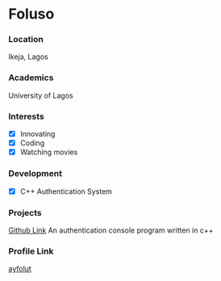 # Foluso

### Location
Ikeja, Lagos

### Academics
University of Lagos

### Interests
- [x] Innovating
- [x] Coding
- [x] Watching movies

### Development
- [x] C++ Authentication System

### Projects
[Github Link](https://github.com/ayfolut/c++_auth) An authentication console program written in c++

### Profile Link
[ayfolut](https://github.com/ayfolut)


